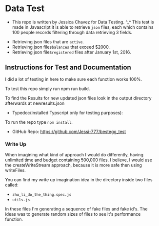# Data Test

* This repo is written by Jessica Chavez for Data Testing. ^_^ 
This test is made in Javascript it is able to retrieve `json` files, each which contains 100 people records filtering through data retrieving 3 fields. 
- Retrieving json files that are `active`. 
- Retrieving json files`balances` that exceed $2000. 
- Retrieving json files`registered` files after January 1st, 2016.




## Instructions for Test and Documentation
I did a lot of testing in here to make sure each function works 100%.

To test this repo simply run npm run build. 

To find the Results for new updated json files look in the output directory afterwards at newresults.json

* Typedoc(installed Typscript only for testing purposes): 

To run the repo type `npm install`. 

* GitHub Repo: https://github.com/Jessi-777/bestegg_test



### Write Up
When imagining what kind of approach I would do differently, having unlimited time and budget containing 500,000 files. I believe, I would use the createWriteStream approach, because it is more safe then using writeFiles.   

You can find my write up imagination idea in the directory inside two files called:

- `zhu_li_do_the_thing.spec.js` 
- `utils.js` 

In these files I'm generating a sequence of fake files and fake id's. The ideas was to generate random sizes of files to see it's performance function.



 
